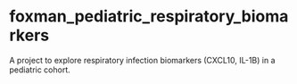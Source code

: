 # foxman_pediatric_respiratory_biomarkers
A project to explore respiratory infection biomarkers (CXCL10, IL-1B) in a pediatric cohort. 
